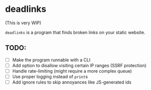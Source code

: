 # deadlinks

(This is very WIP)

`deadlinks` is a program that finds broken links on your static website.

## TODO:

- [ ] Make the program runnable with a CLI
- [ ] Add option to disallow visiting certain IP ranges (SSRF protection)
- [ ] Handle rate-limiting (might require a more complex queue)
- [ ] Use proper logging instead of `print`s
- [ ] Add ignore rules to skip annoyances like JS-generated ids
